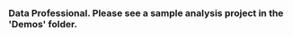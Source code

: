 ### Data Professional. Please see a sample analysis project in the 'Demos' folder.

<!--
**Charles1A/Charles1A** is a ✨ _special_ ✨ repository because its `README.md` (this file) appears on your GitHub profile.

Here are some ideas to get you started:

- 🔭 I’m currently working on data projects.
- 🌱 I’m currently learning advanced data analysis methods.
- 👯 I’m looking to collaborate on data projects.

